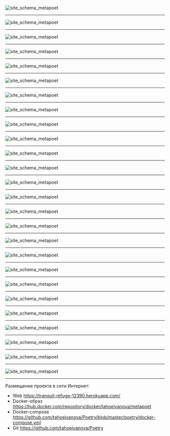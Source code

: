 ![site_schema_metapoet](https://raw.githubusercontent.com/tahoeivanova/diploma/master/Diploma_metapoet_presentation%20img.001.jpg)
________________________________________________________________________________________________________________________________
![site_schema_metapoet](https://raw.githubusercontent.com/tahoeivanova/diploma/master/Diploma_metapoet_presentation%20img.002.jpg)
________________________________________________________________________________________________________________________________
![site_schema_metapoet](https://raw.githubusercontent.com/tahoeivanova/diploma/master/Diploma_metapoet_presentation%20img.003.jpg)
________________________________________________________________________________________________________________________________
![site_schema_metapoet](https://raw.githubusercontent.com/tahoeivanova/diploma/master/Diploma_metapoet_presentation%20img.004.jpg)
________________________________________________________________________________________________________________________________
![site_schema_metapoet](https://raw.githubusercontent.com/tahoeivanova/diploma/master/Diploma_metapoet_presentation%20img.005.jpg)
________________________________________________________________________________________________________________________________
![site_schema_metapoet](https://raw.githubusercontent.com/tahoeivanova/diploma/master/Diploma_metapoet_presentation%20img.006.jpg)
________________________________________________________________________________________________________________________________
![site_schema_metapoet](https://raw.githubusercontent.com/tahoeivanova/diploma/master/Diploma_metapoet_presentation%20img.007.jpg)
________________________________________________________________________________________________________________________________
![site_schema_metapoet](https://raw.githubusercontent.com/tahoeivanova/diploma/master/Diploma_metapoet_presentation%20img.008.jpg)
________________________________________________________________________________________________________________________________
![site_schema_metapoet](https://raw.githubusercontent.com/tahoeivanova/diploma/master/Diploma_metapoet_presentation%20img.009.jpg)
________________________________________________________________________________________________________________________________
![site_schema_metapoet](https://raw.githubusercontent.com/tahoeivanova/diploma/master/Diploma_metapoet_presentation%20img.010.jpg)
________________________________________________________________________________________________________________________________
![site_schema_metapoet](https://raw.githubusercontent.com/tahoeivanova/diploma/master/Diploma_metapoet_presentation%20img.011.jpg)
________________________________________________________________________________________________________________________________
![site_schema_metapoet](https://raw.githubusercontent.com/tahoeivanova/diploma/master/Diploma_metapoet_presentation%20img.012.jpg)
________________________________________________________________________________________________________________________________
![site_schema_metapoet](https://raw.githubusercontent.com/tahoeivanova/diploma/master/Diploma_metapoet_presentation%20img.013.jpg)
________________________________________________________________________________________________________________________________
![site_schema_metapoet](https://raw.githubusercontent.com/tahoeivanova/diploma/master/Diploma_metapoet_presentation%20img.014.jpg)
________________________________________________________________________________________________________________________________
![site_schema_metapoet](https://raw.githubusercontent.com/tahoeivanova/diploma/master/Diploma_metapoet_presentation%20img.015.jpg)
________________________________________________________________________________________________________________________________
![site_schema_metapoet](https://raw.githubusercontent.com/tahoeivanova/diploma/master/Diploma_metapoet_presentation%2016.001.jpg)
________________________________________________________________________________________________________________________________
![site_schema_metapoet](https://raw.githubusercontent.com/tahoeivanova/diploma/master/Diploma_metapoet_presentation%20img.017.jpg)
________________________________________________________________________________________________________________________________
![site_schema_metapoet](https://raw.githubusercontent.com/tahoeivanova/diploma/master/Diploma_metapoet_presentation%20img.018.jpg)
________________________________________________________________________________________________________________________________
![site_schema_metapoet](https://raw.githubusercontent.com/tahoeivanova/diploma/master/Diploma_metapoet_presentation%20img.019.jpg)
________________________________________________________________________________________________________________________________
![site_schema_metapoet](https://raw.githubusercontent.com/tahoeivanova/diploma/master/Diploma_metapoet_presentation%20img.020.jpg)
________________________________________________________________________________________________________________________________
![site_schema_metapoet](https://raw.githubusercontent.com/tahoeivanova/diploma/master/Diploma_metapoet_presentation%20img.021.jpg)
________________________________________________________________________________________________________________________________
![site_schema_metapoet](https://raw.githubusercontent.com/tahoeivanova/diploma/master/Diploma_metapoet_presentation%20img.022.jpg)
________________________________________________________________________________________________________________________________
![site_schema_metapoet](https://raw.githubusercontent.com/tahoeivanova/diploma/master/Diploma_metapoet_presentation%20img.023.jpg)
________________________________________________________________________________________________________________________________
![site_schema_metapoet](https://raw.githubusercontent.com/tahoeivanova/diploma/master/Diploma_metapoet_presentation%20img.024.jpg)
________________________________________________________________________________________________________________________________
![site_schema_metapoet](https://raw.githubusercontent.com/tahoeivanova/diploma/master/Diploma_metapoet_presentation%20img.025.jpg)
________________________________________________________________________________________________________________________________
![site_schema_metapoet](https://raw.githubusercontent.com/tahoeivanova/diploma/master/Diploma_metapoet_presentation%20img.026.jpg)
________________________________________________________________________________________________________________________________


Размещение проекта в сети Интернет:

- Web https://tranquil-refuge-12390.herokuapp.com/
- Docker-образ https://hub.docker.com/repository/docker/tahoeivanova/metapoet
- Docker-compose https://github.com/tahoeivanova/Poetry/blob/master/poetry/docker-compose.yml
- Git https://github.com/tahoeivanova/Poetry
